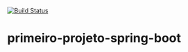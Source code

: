 [![Build Status](https://travis-ci.org/joaovertelo/primeiro-projeto-spring-boot.svg?branch=master)](https://travis-ci.org/joaovertelo/primeiro-projeto-spring-boot)
# primeiro-projeto-spring-boot
